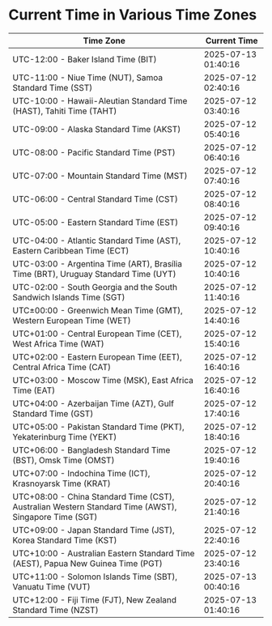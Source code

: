 # Current Time in Various Time Zones

| Time Zone | Current Time |
|-----------|--------------|
| UTC-12:00 - Baker Island Time (BIT) | 2025-07-13 01:40:16 |
| UTC-11:00 - Niue Time (NUT), Samoa Standard Time (SST) | 2025-07-12 02:40:16 |
| UTC-10:00 - Hawaii-Aleutian Standard Time (HAST), Tahiti Time (TAHT) | 2025-07-12 03:40:16 |
| UTC-09:00 - Alaska Standard Time (AKST) | 2025-07-12 05:40:16 |
| UTC-08:00 - Pacific Standard Time (PST) | 2025-07-12 06:40:16 |
| UTC-07:00 - Mountain Standard Time (MST) | 2025-07-12 07:40:16 |
| UTC-06:00 - Central Standard Time (CST) | 2025-07-12 08:40:16 |
| UTC-05:00 - Eastern Standard Time (EST) | 2025-07-12 09:40:16 |
| UTC-04:00 - Atlantic Standard Time (AST), Eastern Caribbean Time (ECT) | 2025-07-12 10:40:16 |
| UTC-03:00 - Argentina Time (ART), Brasília Time (BRT), Uruguay Standard Time (UYT) | 2025-07-12 10:40:16 |
| UTC-02:00 - South Georgia and the South Sandwich Islands Time (SGT) | 2025-07-12 11:40:16 |
| UTC±00:00 - Greenwich Mean Time (GMT), Western European Time (WET) | 2025-07-12 14:40:16 |
| UTC+01:00 - Central European Time (CET), West Africa Time (WAT) | 2025-07-12 15:40:16 |
| UTC+02:00 - Eastern European Time (EET), Central Africa Time (CAT) | 2025-07-12 16:40:16 |
| UTC+03:00 - Moscow Time (MSK), East Africa Time (EAT) | 2025-07-12 16:40:16 |
| UTC+04:00 - Azerbaijan Time (AZT), Gulf Standard Time (GST) | 2025-07-12 17:40:16 |
| UTC+05:00 - Pakistan Standard Time (PKT), Yekaterinburg Time (YEKT) | 2025-07-12 18:40:16 |
| UTC+06:00 - Bangladesh Standard Time (BST), Omsk Time (OMST) | 2025-07-12 19:40:16 |
| UTC+07:00 - Indochina Time (ICT), Krasnoyarsk Time (KRAT) | 2025-07-12 20:40:16 |
| UTC+08:00 - China Standard Time (CST), Australian Western Standard Time (AWST), Singapore Time (SGT) | 2025-07-12 21:40:16 |
| UTC+09:00 - Japan Standard Time (JST), Korea Standard Time (KST) | 2025-07-12 22:40:16 |
| UTC+10:00 - Australian Eastern Standard Time (AEST), Papua New Guinea Time (PGT) | 2025-07-12 23:40:16 |
| UTC+11:00 - Solomon Islands Time (SBT), Vanuatu Time (VUT) | 2025-07-13 00:40:16 |
| UTC+12:00 - Fiji Time (FJT), New Zealand Standard Time (NZST) | 2025-07-13 01:40:16 |
